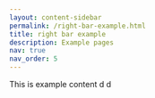 ```yaml
---
layout: content-sidebar
permalink: /right-bar-example.html
title: right bar example
description: Example pages
nav: true
nav_order: 5
---
```


This is example content d d